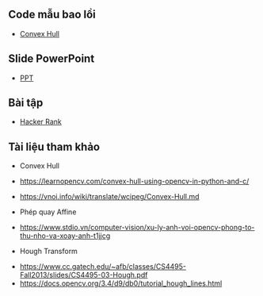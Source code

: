 ## Code mẫu bao lồi
- [Convex Hull](convexhull_public.py)
## Slide PowerPoint
- [PPT](CS112.pptx)
## Bài tập
- [Hacker Rank](https://www.hackerrank.com/contests/geometric-algorithms/challenges?fbclid=IwAR1mlZM7jfuwte87lWqpjglkOzSttl8LyPRaUFbQeWX4oxwFxjMUXpTAJto)
## Tài liệu tham khảo

* Convex Hull

*  https://learnopencv.com/convex-hull-using-opencv-in-python-and-c/

-  https://vnoi.info/wiki/translate/wcipeg/Convex-Hull.md

*  Phép quay Affine

- https://www.stdio.vn/computer-vision/xu-ly-anh-voi-opencv-phong-to-thu-nho-va-xoay-anh-t1jjcg

* Hough Transform

- https://www.cc.gatech.edu/~afb/classes/CS4495-Fall2013/slides/CS4495-03-Hough.pdf
- https://docs.opencv.org/3.4/d9/db0/tutorial_hough_lines.html
